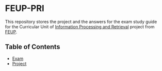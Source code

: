 # FEUP-PRI 

This repository stores the project and the answers for the exam study guide for the Curricular Unit of [Information Processing and Retrieval](https://sigarra.up.pt/feup/en/ucurr_geral.ficha_uc_view?pv_ocorrencia_id=486244) project from [FEUP](https://sigarra.up.pt/feup/en/web_page.Inicial).

## Table of Contents
- [Exam](./exam/)
- [Project](./VerseVault/)